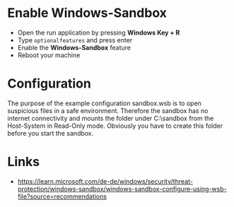 # Enable Windows-Sandbox

+ Open the run application by pressing **Windows Key + R**
+ Type ```optionalfeatures``` and press enter
+ Enable the **Windows-Sandbox** feature
+ Reboot your machine

# Configuration
The purpose of the example configuration sandbox.wsb is to open suspicious files in a safe environment. Therefore the sandbox has no internet connectivity and mounts the folder under C:\sandbox from the Host-System in Read-Only mode. Obviously you have to create this folder before you start the sandbox.

# Links
+ https://learn.microsoft.com/de-de/windows/security/threat-protection/windows-sandbox/windows-sandbox-configure-using-wsb-file?source=recommendations
